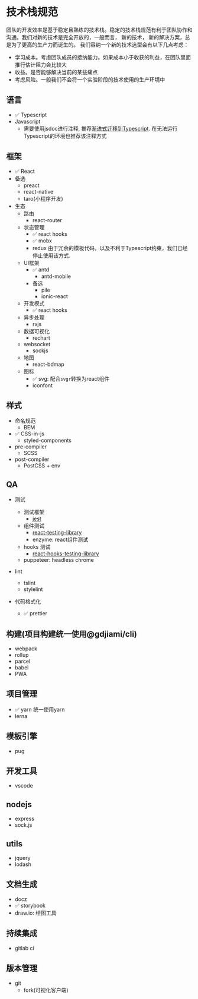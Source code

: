 # 技术栈规范

<!-- TOC -->

<!-- /TOC -->

团队的开发效率是基于稳定且熟练的技术栈。稳定的技术栈规范有利于团队协作和沟通。我们对新的技术是完全开放的，一般而言， 新的技术， 新的解决方案，总是为了更高的生产力而诞生的。 我们容纳一个新的技术选型会有以下几点考虑：

- 学习成本。考虑团队成员的接纳能力。如果成本小于收获的利益，在团队里面推行估计阻力会比较大
- 收益。是否能够解决当前的某些痛点
- 考虑风险。一般我们不会将一个实验阶段的技术使用的生产环境中

## 语言

- ✅ Typescript
- Javascript
  - 需要使用jsdoc进行注释, 推荐[渐进式迁移到Typescript](https://www.typescriptlang.org/docs/handbook/type-checking-javascript-files.html). 在无法运行Typescript的环境也推荐该注释方式

## 框架
- ✅ React
- 备选
  - preact
  - react-native
  - taro(小程序开发)
- 生态
  - 路由
    - react-router
  - 状态管理
    - ✅ react hooks
    - ✅ mobx
    - redux 由于冗余的模板代码，以及不利于Typescript约束，我们已经停止使用该方式.
  - UI框架
    - ✅ antd
      - antd-mobile
    - 备选
      - pile
      - ionic-react
  - 开发模式
    - ✅ react hooks
  - 异步处理
    - rxjs
  - 数据可视化
    - rechart
  - websocket
    - sockjs
  - 地图
    - react-bdmap
  - 图标
    - ✅ svg: 配合`svgr`转换为react组件
    - iconfont

## 样式

- 命名规范
  - BEM
- ✅ CSS-in-js
  - styled-components
- pre-compiler
  - SCSS
- post-compiler
  - PostCSS + env

## QA

- 测试
  - 测试框架
    - [jest](https://jestjs.io/docs/en/tutorial-react)
  - 组件测试
    - [react-testing-library](https://github.com/kentcdodds/react-testing-library)
    - enzyme: react组件测试
  - hooks 测试
    - [react-hooks-testing-library](https://github.com/mpeyper/react-hooks-testing-library)
  - puppeteer: headless chrome

- lint
  - tslint
  - stylelint

- 代码格式化
  - ✅ prettier

## 构建(项目构建统一使用@gdjiami/cli)

- webpack
- rollup
- parcel
- babel
- PWA

## 项目管理

- ✅ yarn 统一使用yarn
- lerna

## 模板引擎

- pug

## 开发工具

- vscode

## nodejs

- express
- sock.js

## utils

- jquery
- lodash

## 文档生成

- docz
- ✅ storybook 
- draw.io: 绘图工具

## 持续集成

- gitlab ci

## 版本管理

- git
  - fork(可视化客户端)

